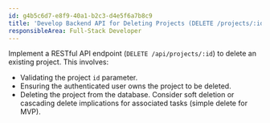 ```yaml
---
id: g4b5c6d7-e8f9-40a1-b2c3-d4e5f6a7b8c9
title: 'Develop Backend API for Deleting Projects (DELETE /projects/:id)'
responsibleArea: Full-Stack Developer
---
```

Implement a RESTful API endpoint (`DELETE /api/projects/:id`) to delete an existing project. This involves:
*   Validating the project `id` parameter.
*   Ensuring the authenticated user owns the project to be deleted.
*   Deleting the project from the database. Consider soft deletion or cascading delete implications for associated tasks (simple delete for MVP).